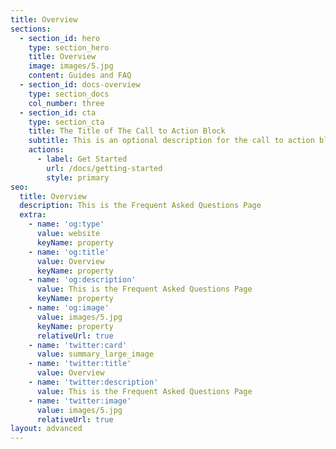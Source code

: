 ```yaml
---
title: Overview
sections:
  - section_id: hero
    type: section_hero
    title: Overview
    image: images/5.jpg
    content: Guides and FAQ
  - section_id: docs-overview
    type: section_docs
    col_number: three
  - section_id: cta
    type: section_cta
    title: The Title of The Call to Action Block
    subtitle: This is an optional description for the call to action block.
    actions:
      - label: Get Started
        url: /docs/getting-started
        style: primary
seo:
  title: Overview
  description: This is the Frequent Asked Questions Page
  extra:
    - name: 'og:type'
      value: website
      keyName: property
    - name: 'og:title'
      value: Overview
      keyName: property
    - name: 'og:description'
      value: This is the Frequent Asked Questions Page
      keyName: property
    - name: 'og:image'
      value: images/5.jpg
      keyName: property
      relativeUrl: true
    - name: 'twitter:card'
      value: summary_large_image
    - name: 'twitter:title'
      value: Overview
    - name: 'twitter:description'
      value: This is the Frequent Asked Questions Page
    - name: 'twitter:image'
      value: images/5.jpg
      relativeUrl: true
layout: advanced
---
```

